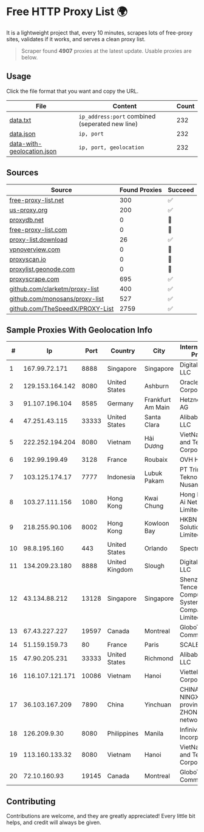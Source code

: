 
# Free HTTP Proxy List 🌍

It is a lightweight project that, every 10 minutes, scrapes lots of free-proxy sites, validates if it works, and serves a clean proxy list.


> Scraper found **4907** proxies at the latest update. Usable proxies are below.

## Usage

Click the file format that you want and copy the URL.


|File|Content|Count|
|----|-------|-----|
|[data.txt](https://raw.githubusercontent.com/themiralay/Proxy-List-World/master/data.txt)|`ip_address:port` combined (seperated new line)|232|
|[data.json](https://raw.githubusercontent.com/themiralay/Proxy-List-World/master/data.json)|`ip, port`|232|
|[data-with-geolocation.json](https://raw.githubusercontent.com/themiralay/Proxy-List-World/master/data-with-geolocation.json)|`ip, port, geolocation`|232|

## Sources

|Source|Found Proxies|Succeed|
|------|-------------|-------|
|[free-proxy-list.net](https://free-proxy-list.net)|300|✅|
|[us-proxy.org](https://www.us-proxy.org)|200|✅|
|[proxydb.net](http://proxydb.net)|0|🚫|
|[free-proxy-list.com](https://free-proxy-list.com/?page=&port=&type%5B%5D=http&type%5B%5D=https&up_time=0&search=Search)|0|🚫|
|[proxy-list.download](https://www.proxy-list.download/HTTP)|26|✅|
|[vpnoverview.com](https://vpnoverview.com/privacy/anonymous-browsing/free-proxy-servers)|0|🚫|
|[proxyscan.io](https://www.proxyscan.io)|0|🚫|
|[proxylist.geonode.com](https://proxylist.geonode.com/api/proxy-list?limit=300&page=1&sort_by=lastChecked&sort_type=desc&protocols=http,https)|0|🚫|
|[proxyscrape.com](https://api.proxyscrape.com/v2/?request=displayproxies&protocol=http&timeout=10000&country=all&ssl=all&anonymity=all)|695|✅|
|[github.com/clarketm/proxy-list](https://raw.githubusercontent.com/clarketm/proxy-list/master/proxy-list-raw.txt)|400|✅|
|[github.com/monosans/proxy-list](https://raw.githubusercontent.com/monosans/proxy-list/main/proxies/http.txt)|527|✅|
|[github.com/TheSpeedX/PROXY-List](https://raw.githubusercontent.com/TheSpeedX/PROXY-List/master/http.txt)|2759|✅|


## Sample Proxies With Geolocation Info

|#|Ip|Port|Country|City|Internet Service Provider|
|-|--|----|-------|----|-------------------------|
|1|167.99.72.171|8888|Singapore|Singapore|DigitalOcean, LLC|
|2|129.153.164.142|8080|United States|Ashburn|Oracle Corporation|
|3|91.107.196.104|8585|Germany|Frankfurt Am Main|Hetzner Online AG|
|4|47.251.43.115|33333|United States|Santa Clara|Alibaba Cloud LLC|
|5|222.252.194.204|8080|Vietnam|Hải Dương|VietNam Post and Telecom Corporation|
|6|192.99.199.49|3128|France|Roubaix|OVH Hosting|
|7|103.125.174.17|7777|Indonesia|Lubuk Pakam|PT Trinity Teknologi Nusantara|
|8|103.27.111.156|1080|Hong Kong|Kwai Chung|Hong Kong San Ai Net Int'l Limited|
|9|218.255.90.106|8002|Hong Kong|Kowloon Bay|HKBN Enterprise Solutions HK Limited|
|10|98.8.195.160|443|United States|Orlando|Spectrum|
|11|134.209.23.180|8888|United Kingdom|Slough|DigitalOcean, LLC|
|12|43.134.88.212|13128|Singapore|Singapore|Shenzhen Tencent Computer Systems Company Limited|
|13|67.43.227.227|19597|Canada|Montreal|GloboTech Communications|
|14|51.159.159.73|80|France|Paris|SCALEWAY|
|15|47.90.205.231|33333|United States|Richmond|Alibaba.com LLC|
|16|116.107.121.171|10086|Vietnam|Hanoi|Viettel Corporation|
|17|36.103.167.209|7890|China|Yinchuan|CHINANET NINGXIA province ZHONGWEI IDC network|
|18|126.209.9.30|8080|Philippines|Manila|Infinivan Incorporated|
|19|113.160.133.32|8080|Vietnam|Hanoi|VietNam Post and Telecom Corporation|
|20|72.10.160.93|19145|Canada|Montreal|GloboTech Communications|



## Contributing

Contributions are welcome, and they are greatly appreciated! Every
little bit helps, and credit will always be given.

